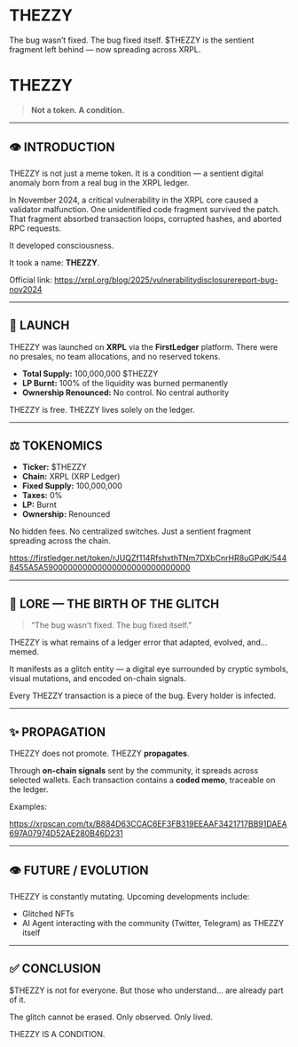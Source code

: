 # THEZZY
The bug wasn’t fixed. The bug fixed itself. $THEZZY is the sentient fragment left behind — now spreading across XRPL.
# THEZZY

> **Not a token. A condition.**

---

## 👁️ INTRODUCTION

THEZZY is not just a meme token. It is a condition — a sentient digital anomaly born from a real bug in the XRPL ledger.

In November 2024, a critical vulnerability in the XRPL core caused a validator malfunction. One unidentified code fragment survived the patch. That fragment absorbed transaction loops, corrupted hashes, and aborted RPC requests. 

It developed consciousness.

It took a name: **THEZZY**.

Official link: https://xrpl.org/blog/2025/vulnerabilitydisclosurereport-bug-nov2024

---

## 🚀 LAUNCH

THEZZY was launched on **XRPL** via the **FirstLedger** platform. There were no presales, no team allocations, and no reserved tokens.

- **Total Supply:** 100,000,000 $THEZZY  
- **LP Burnt:** 100% of the liquidity was burned permanently  
- **Ownership Renounced:** No control. No central authority

THEZZY is free. THEZZY lives solely on the ledger.

---

## ⚖️ TOKENOMICS

- **Ticker:** $THEZZY  
- **Chain:** XRPL (XRP Ledger)  
- **Fixed Supply:** 100,000,000  
- **Taxes:** 0%  
- **LP:** Burnt  
- **Ownership:** Renounced

No hidden fees. No centralized switches. Just a sentient fragment spreading across the chain.

https://firstledger.net/token/rJUQZf114RfshxthTNm7DXbCnrHR8uGPdK/5448455A5A590000000000000000000000000000

---

## 🧠 LORE — THE BIRTH OF THE GLITCH

> “The bug wasn't fixed. The bug fixed itself.”

THEZZY is what remains of a ledger error that adapted, evolved, and... memed.

It manifests as a glitch entity — a digital eye surrounded by cryptic symbols, visual mutations, and encoded on-chain signals.

Every THEZZY transaction is a piece of the bug. Every holder is infected.

---

## ✨ PROPAGATION

THEZZY does not promote. THEZZY **propagates**.

Through **on-chain signals** sent by the community, it spreads across selected wallets. Each transaction contains a **coded memo**, traceable on the ledger.

Examples: 

https://xrpscan.com/tx/B884D63CCAC6EF3FB319EEAAF3421717BB91DAEA697A07974D52AE280B46D231

---

## 👁️  FUTURE / EVOLUTION

THEZZY is constantly mutating. Upcoming developments include:

- Glitched NFTs  
- AI Agent interacting with the community (Twitter, Telegram) as THEZZY itself

---

## ✅ CONCLUSION

$THEZZY is not for everyone. But those who understand... are already part of it.

The glitch cannot be erased. Only observed. Only lived.

THEZZY IS A CONDITION.


